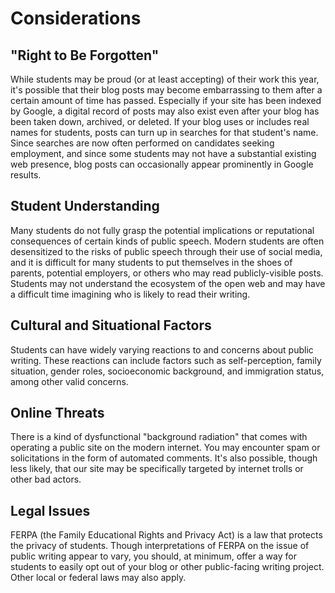 # Considerations

## "Right to Be Forgotten"

While students may be proud (or at least accepting) of their work this year, it's possible that their blog posts may become embarrassing to them after a certain amount of time has passed. Especially if your site has been indexed by Google, a digital record of posts may also exist even after your blog has been taken down, archived, or deleted. If your blog uses or includes real names for students, posts can turn up in searches for that student's name. Since searches are now often performed on candidates seeking employment, and since some students may not have a substantial existing web presence, blog posts can occasionally appear prominently in Google results.

## Student Understanding

Many students do not fully grasp the potential implications or reputational consequences of certain kinds of public speech. Modern students are often desensitized to the risks of public speech through their use of social media, and it is difficult for many students to put themselves in the shoes of parents, potential employers, or others who may read publicly-visible posts. Students may not understand the ecosystem of the open web and may have a difficult time imagining who is likely to read their writing.

## Cultural and Situational Factors

Students can have widely varying reactions to and concerns about public writing. These reactions can include factors such as self-perception, family situation, gender roles, socioeconomic background, and immigration status, among other valid concerns.

## Online Threats

There is a kind of dysfunctional "background radiation" that comes with operating a public site on the modern internet. You may encounter spam or solicitations in the form of automated comments. It's also possible, though less likely, that our site may be specifically targeted by internet trolls or other bad actors.

## Legal Issues

FERPA (the Family Educational Rights and Privacy Act) is a law that protects the privacy of students. Though interpretations of FERPA on the issue of public writing appear to vary, you should, at minimum, offer a way for students to easily opt out of your blog or other public-facing writing project. Other local or federal laws may also apply.
